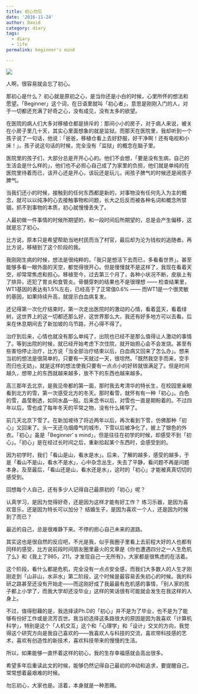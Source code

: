 ```yaml
---
title: 初心勿忘
date: '2016-11-24'
author: David
category: diary
tags:
  - diary
  - life
permalink: beginner's mind

---
```


![](/blog/images/wp_weixin_public/初心勿忘，方得始终.jpg)

<!-- more -->

人啊，很容易就会忘了初心。

那初心是什么？
初心就是原初之心，是当你还是小白的时候，心里所怀的想法和愿望。「Beginner」这个词，在日语里就叫「初心者」，意思是刚刚入门的人，对于一切都还充满了好奇之心，没有成见，没有太多的欲望。

在医院的病人们大多对移植仓都是排斥的：那间小小的房子，对于病人来说，被关在小房子里几十天，其实心里面想象的就是监狱。而那天在医院里，我却听到一个孩子说了一句话，他说：「爸爸，移植仓看上去好舒服，好干净啊！还有电视和小床！」。孩子说这句话的时候，完全没有「监狱」的概念在脑子里。

医院里的孩子们，大部分总是开开心心的。他们不会想，「要是没有生病，自己的生活会是什么样的」，他们也不必担心自己成了为家里的负担，他们就是单纯的在医院里待着而已，该开心还是开心，该玩还是玩儿，闹孩子脾气的时候还是闹孩子脾气。

当我们还小的时候，接触到的任何东西都是新的，对事物没有任何先入为主的概念，就可以以纯净的心去接触事物和问题，长大之后反而被各种名词和概念所禁锢，抓不到事物的本质，初心就慢慢丢失了。


人最初做一件事情的时候所期望的，和一段时间后所期望的，总是会产生偏移，这就是忘了初心。

比方说，原本只是希望帮助当地村民而当了村官，最后却为沦为钱权的追随者。再比方说，移植到了这个阶段的我。

我刚刚生病的时候，想法是很纯粹的，「我只是想活下去而已，多看看世界」。甚至能够多看一眼外面的天空，都觉得很开心。但是慢慢就不是这样了，我现在看着天空，却常常焦虑和担心。移植至今，过去第三个月了，各种小状况不断，皮肤上有了排异，还犯了胃炎和食管炎。骨髓穿刺的结果也不是很理想 —— 检查结果里，WT1基因的表达有1.5%左右，已经高于了正常值0.6% —— 而WT1是一个很灵敏的基因，如果持续升高，就提示白血病复发。

还记得第一次化疗结束时，第一次走出医院时的激动的心情，看着蓝天，看着绿树，这世界上的这一切都还那么好，这世界那么大，我还有好多地方可以去看。后来在休息期间去了新加坡的乌节路，开心得不得了。

治疗到后来，心情也就没有那么单纯了，出院也已经不是那么值得让人激动的事情了。等到出院的时候，就已经开始考虑下次住院，就开始担心会不会发烧。甚至有些害怕停止治疗，比方说「当全部治疗结束以后，白血病又回来了怎么办」。想来当初的想法是很简单的，只要有一天就过一天，很坦然。「既然我空手而来，空手而归也无妨」，就是这样的想法使我只要有一点点小的好转就很满足了。但是时间越久，想带上的东西就越来越多，放不下的东西也越来越多。


高三那年去北京，是我见帝都的第一面，那时我去考清华的特长生，在校园里亲眼看到北方的雪，第一次感受北方的冬天。那时看雪，就怀有有一种「初心」。白色的雪，晶莹剔透，如同水晶一般。后来念书以后，对雪也一直是期盼着的。不过四年以后，雪也成了每年冬天的平常之物，没有什么稀罕了。

前几天北京下雪了。在新加坡待了将近两年以后，再次看到下雪，仿佛那种「初心」又回来了。头一天还乌烟瘴气的城市，下雪以后被净化了，披上了银色的外衣。「初心」虽是「Beginner’ s mind」，但是往往在初学的时候，却感受不到「初心」。「初心」是在经过长时间之后，重新拾起某个东西时，会感受到的。

因为初学时，我们「看山是山，看水是水」。后来，了解的越多，感受的越多，于是「看山不是山，看水不是水」，心中杂念丛生，失去了平静，看问题不再是问题本身。及至最后，「看山还是山，看水还是水」，这时的「初心」才能被真真切切的感受到。


回想每个人自己，还有多少人记得自己最原初的「初心」呢？

认真学习，是因为觉得好奇，还是因为这样才能有好工作？
练习乐器，是因为喜欢音乐，还是因为特长可以加分？
结婚生子，是因为喜欢一个人，还是因为时候到了而已？

最近的自己，总是很难静下来。不停的担心自己未来的道路。

其实这也是很自然的反应吧，不光是我，似乎我圈子里看上去前程大好的人也都有同样的感受，比方说前段时间朋友圈里最火的文章是《你也遭遇四分之一人生危机了么》和《我上了985，211，才发现自己一无所有》，大家都是很焦虑的在活着。

这个阶段，看什么都是危机，完全没有一点点安全感，而我们大多数人的人生才刚刚走到「山非山，水非水」第二阶段，这个时候是最容易丢失初心的时候。我的科研之路甚至还没有开始走——而这刚好成了我最最有危机感的事情，「别人家的孩子都上小学了，而我大学却还没毕业」这样的笑话很有可能就会发生在我这样的人身上。

不过，值得慰藉的是，我选择读Ph.D的「初心」并不是为了毕业，也不是为了能够有份好工作或是流芳百世。我当初选择这条路很大的原因是因为我喜欢「计算机科学」，特别是这个「人机交互」这个和「心理学」和「设计」交叉的方向，我觉得这个研究方向是我自己喜欢的——我喜欢人与科技的交流，喜欢带科技感的艺术，喜欢有创造性的新技术，喜欢科技带来的慢慢的生活。

所以，如果能够一直怀着这样的初心，我的生存幸福感就会高出很多。

希望多年后重读此文的时候，能够仍然记得自己最初的冲动和追求，要提醒自己，常常想着最艰难的时候。

勿忘初心，大家也是。活着，本身就是一种恩赐。

